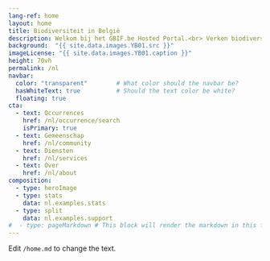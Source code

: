 ```yaml
---
lang-ref: home
layout: home
title: Biodiversiteit in België
description: Welkom bij het GBIF.be Hosted Portal.<br> Verken biodiversiteitswaarnemingen in ons land. Ontdek de levendige gemeenschap van datapubliceerders en de diensten die door uw Node worden aangeboden.
background:  "{{ site.data.images.YB01.src }}"
imageLicense: "{{ site.data.images.YB01.caption }}"
height: 70vh
permalink: /nl
navbar:
  color: "transparent"        # What color should the navbar be?
  hasWhiteText: true          # Should the text color be white?
  floating: true
cta:
  - text: Occurrences
    href: /nl/occurrence/search
    isPrimary: true
  - text: Gemeenschap
    href: /nl/community
  - text: Diensten
    href: /nl/services
  - text: Over
    href: /nl/about
composition:
  - type: heroImage
  - type: stats
    data: nl.examples.stats
  - type: split
    data: nl.examples.support
#  - type: pageMarkdown # This block will render the markdown in this file so no data property needed
---
```


Edit `/home.md` to change the text.
